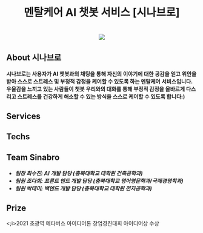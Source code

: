 <h1 align="center"> 멘탈케어 AI 챗봇 서비스 [시나브로]<h1>
<p align="center">
  <img src="https://user-images.githubusercontent.com/74031552/150959081-52bb946b-b449-4cf4-8bb7-199a11444338.gif">
  </p>
  <h2>About 시나브로</h2>
<h4>
  시나브로는 사용자가 AI 챗봇과의 채팅을 통해 자신의 이야기에 대한 공감을 얻고 위안을 받아 스스로 스트레스 및 부정적 감정을 케어할 수 있도록 하는 멘탈케어 서비스입니다.<br>
 우울감을 느끼고 있는 사람들이 챗봇 우리와의 대화를 통해 부정적 감정을 올바르게 다스리고 스트레스를 건강하게 해소할 수 있는 방식을 스스로 케어할 수 있도록 합니다:)<br>

</h4>
  <h2>Services</h2>
  <h2>Techs</h2>
  <h2>Team Sinabro</h2>
  <h5>
    <ul>
      <li>팀장 최수진: AI 개발 담당 (충북대학교 대학원 건축공학과)</li>
      <li>팀원 조다희: 프론트 엔드 개발 담당 (충북대학교 영어영문학과/국제경영학과)</li>
      <li>팀원 박태미: 백엔드 개발 담당 (충북대학교 대학원 전자공학과)</li>
    </ul>
  </h5>  
  <h2>Prize</h2>
  <;i>2021 초광역 메타버스 아이디어톤 창업경진대회 아이디어상 수상</li>
